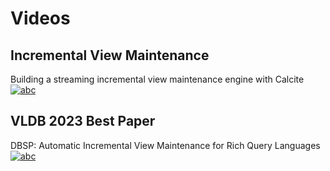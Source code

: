 # Videos

## Incremental View Maintenance

Building a streaming incremental view maintenance engine with Calcite<br/>[![abc](https://i.ytimg.com/vi/iT4k5DCnvPU/sddefault.jpg)](https://www.youtube.com/watch?v=iT4k5DCnvPU "Building a streaming incremental view maintenance engine with Calcite")

## VLDB 2023 Best Paper

DBSP: Automatic Incremental View Maintenance for Rich Query Languages<br/>[![abc](https://i.ytimg.com/vi/J4uqlG1mtbU/sddefault.jpg)](https://www.youtube.com/watch?v=J4uqlG1mtbU "DBSP: Automatic Incremental View Maintenance for Rich Query Languages")
